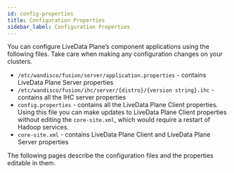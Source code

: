 ```yaml
---
id: config-properties
title: Configuration Properties
sidebar_label: Configuration Properties
---
```


You can configure LiveData Plane’s component applications using the following files. Take care when making any configuration changes on your clusters.

- `/etc/wandisco/fusion/server/application.properties` - contains LiveData Plane Server properties
- `/etc/wandisco/fusion/ihc/server/{distro}/{version string}.ihc` - contains all the IHC server properties
- `config.properties` - contains all the LiveData Plane Client properties. Using this file you can make updates to LiveData Plane Client properties without editing the `core-site.xml`, which would require a restart of Hadoop services.
- `core-site.xml` - contains LiveData Plane Client and LiveData Plane Server properties

The following pages describe the configuration files and the properties editable in them.
